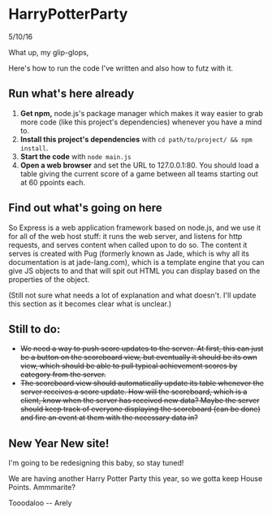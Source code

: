 # HarryPotterParty
5/10/16


What up, my glip-glops,

Here's how to run the code I've written and also how to futz with it.

## Run what's here already
1. **Get npm,** node.js's package manager which makes it way easier to grab more code (like this project's dependencies) whenever you have a mind to.
2. **Install this project's dependencies** with `cd path/to/project/ && npm install`.
3. **Start the code** with `node main.js`
4. **Open a web browser** and set the URL to 127.0.0.1:80. You should load a table giving the current score of a game between all teams starting out at 60 ppoints each.

## Find out what's going on here
So Express is a web application framework based on node.js, and we use it for all of the web host stuff: it runs the web server, and listens for http requests, and serves content when called upon to do so. The content it serves is created with Pug (formerly known as Jade, which is why all its documentation is at jade-lang.com), which is a template engine that you can give JS objects to and that will spit out HTML you can display based on the properties of the object.

(Still not sure what needs a lot of explanation and what doesn't. I'll update this section as it becomes clear what is unclear.)

## Still to do:
* ~~We need a way to push score updates to the server. At first, this can just be a button on the scoreboard view, but eventually it should be its own view, which should be able to pull typical achievement scores by category from the server.~~
* ~~The scoreboard view should automatically update its table whenever the server receives a score update. How will the scoreboard, which is a client, know when the server has received new data? Maybe the server should keep track of everyone displaying the scoreboard (can be done) and fire an event at them with the necessary data in?~~


## New Year New site!
I'm going to be redesigning this baby, so stay tuned!

We are having another Harry Potter Party this year, so we gotta keep House Points. Ammmarite? 

Tooodaloo -- Arely
